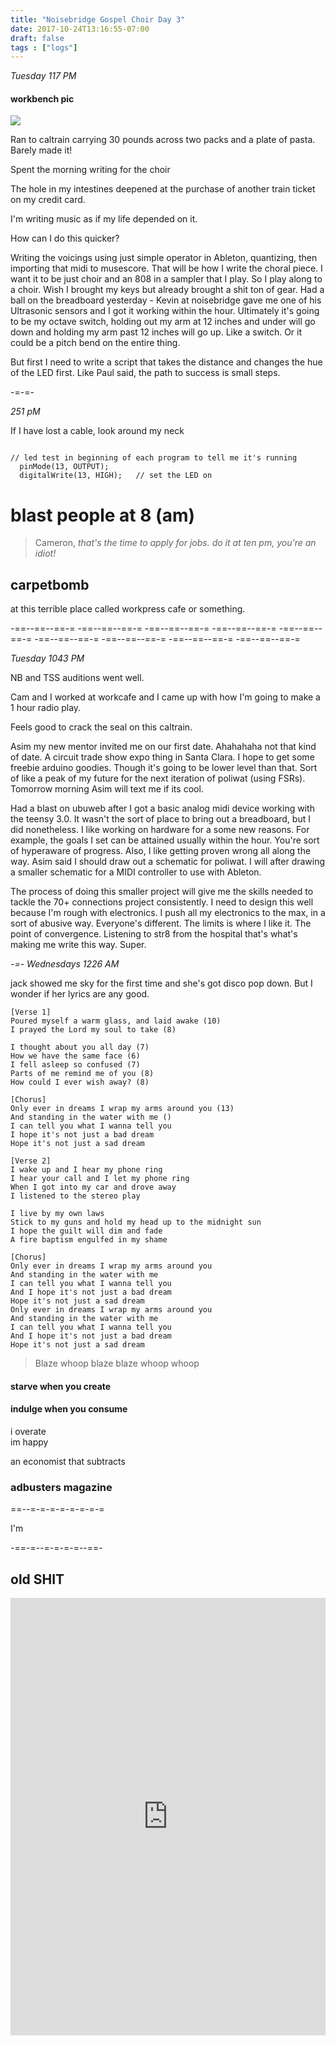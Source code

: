 ```yaml
---
title: "Noisebridge Gospel Choir Day 3"
date: 2017-10-24T13:16:55-07:00
draft: false
tags : ["logs"]
---
```




*Tuesday 117 PM*

#### workbench pic
<img src="/images/poliwat-teensy-workbench.jpg"/>

Ran to caltrain carrying 30 pounds across two packs and a plate of pasta. Barely made it!

Spent the morning writing for the choir

The hole in my intestines deepened at the purchase of another train ticket on my credit card.

I'm writing music as if my life depended on it.

How can I do this quicker?

Writing the voicings using just simple operator in Ableton, quantizing, then importing that midi to musescore. That will be how I write the choral piece. I want it to be just choir and an 808 in a sampler that I play. So I play along to a choir. Wish I brought my keys but already brought a shit ton of gear. Had a ball on the breadboard yesterday - Kevin at noisebridge gave me one of his Ultrasonic sensors and I got it working within the hour. Ultimately it's going to be my octave switch, holding out my arm at 12 inches and under will go down and holding my arm past 12 inches will go up. Like a switch. Or it could be a pitch bend on the entire thing.

But first I need to write a script that takes the distance and changes the hue of the LED first.
Like Paul said, the path to success is small steps.

-=-=-

*251 pM*

If I have lost a cable, look around my neck


```

// led test in beginning of each program to tell me it's running
  pinMode(13, OUTPUT);
  digitalWrite(13, HIGH);   // set the LED on

```


# blast people at 8 (am)

> Cameron, _that's the time to apply for jobs. do it at ten pm, you're an idiot!_

## carpetbomb


at this terrible place called workpress cafe or something.


-==--==--==-= -==--==--==-= -==--==--==-= -==--==--==-= -==--==--==-= -==--==--==-= -==--==--==-= -==--==--==-= -==--==--==-=


*Tuesday 1043 PM*

NB and TSS auditions went well.

Cam and I worked at workcafe and I came up with how I'm going to make a 1 hour radio play.

Feels good to crack the seal on this caltrain.

Asim my new mentor invited me on our first date. Ahahahaha not that kind of date. A circuit trade show expo thing in Santa Clara. I hope to get some freebie arduino goodies. Though it's going to be lower level than that. Sort of like a peak of my future for the next iteration of poliwat (using FSRs). Tomorrow morning Asim will text me if its cool.

Had a blast on ubuweb after I got a basic analog midi device working with the teensy 3.0. It wasn't the sort of place to bring out a breadboard, but I did nonetheless. I like working on hardware for a some new reasons. For example, the goals I set can be attained usually within the hour. You're sort of hyperaware of progress. Also, I like getting proven wrong all along the way. Asim said I should draw out a schematic for poliwat. I will after drawing a smaller schematic for a MIDI controller to use with Ableton.

The process of doing this smaller project will give me the skills needed to tackle the 70+ connections project consistently. I need to design this well because I'm rough with electronics. I push all my electronics to the max, in a sort of abusive way. Everyone's different. The limits is where I like it. The point of convergence. Listening to str8 from the hospital that's what's making me write this way. Super.



*-=- Wednesdays 1226 AM*

jack showed me sky for the first time and she's got disco pop down. But I wonder if her lyrics are any good.

```
[Verse 1]
Poured myself a warm glass, and laid awake (10)
I prayed the Lord my soul to take (8)

I thought about you all day (7)
How we have the same face (6)
I fell asleep so confused (7)
Parts of me remind me of you (8)
How could I ever wish away? (8)

[Chorus]
Only ever in dreams I wrap my arms around you (13)
And standing in the water with me ()
I can tell you what I wanna tell you
I hope it's not just a bad dream
Hope it's not just a sad dream

[Verse 2]
I wake up and I hear my phone ring
I hear your call and I let my phone ring
When I got into my car and drove away
I listened to the stereo play

I live by my own laws
Stick to my guns and hold my head up to the midnight sun
I hope the guilt will dim and fade
A fire baptism engulfed in my shame

[Chorus]
Only ever in dreams I wrap my arms around you
And standing in the water with me
I can tell you what I wanna tell you
And I hope it's not just a bad dream
Hope it's not just a sad dream
Only ever in dreams I wrap my arms around you
And standing in the water with me
I can tell you what I wanna tell you
And I hope it's not just a bad dream
Hope it's not just a sad dream

```
> Blaze whoop blaze blaze whoop whoop

#### starve when you create
#### indulge when you consume


i overate <br>
im happy

an economist that subtracts


### adbusters magazine


==--=-=-=-=-=-=-=-=

I'm

-==-=--=-=-=-=--==-


## old SHIT

<iframe width="100%" height="700" scrolling="no" frameborder="no" src="https://w.soundcloud.com/player/?url=https%3A//api.soundcloud.com/tracks/348799804%3Fsecret_token%3Ds-LO9ae&amp;color=%23ff5500&amp;auto_play=false&amp;hide_related=false&amp;show_comments=true&amp;show_user=true&amp;show_reposts=false&amp;show_teaser=true&amp;visual=true"></iframe>
